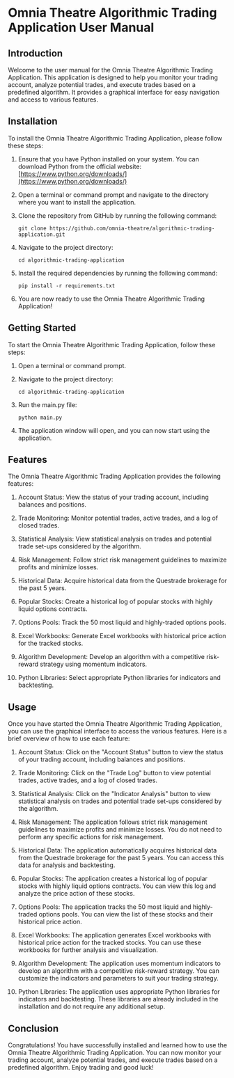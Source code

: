 # Omnia Theatre Algorithmic Trading Application User Manual

## Introduction

Welcome to the user manual for the Omnia Theatre Algorithmic Trading Application. This application is designed to help you monitor your trading account, analyze potential trades, and execute trades based on a predefined algorithm. It provides a graphical interface for easy navigation and access to various features.

## Installation

To install the Omnia Theatre Algorithmic Trading Application, please follow these steps:

1. Ensure that you have Python installed on your system. You can download Python from the official website: [https://www.python.org/downloads/](https://www.python.org/downloads/)

2. Open a terminal or command prompt and navigate to the directory where you want to install the application.

3. Clone the repository from GitHub by running the following command:

   ```
   git clone https://github.com/omnia-theatre/algorithmic-trading-application.git
   ```

4. Navigate to the project directory:

   ```
   cd algorithmic-trading-application
   ```

5. Install the required dependencies by running the following command:

   ```
   pip install -r requirements.txt
   ```

6. You are now ready to use the Omnia Theatre Algorithmic Trading Application!

## Getting Started

To start the Omnia Theatre Algorithmic Trading Application, follow these steps:

1. Open a terminal or command prompt.

2. Navigate to the project directory:

   ```
   cd algorithmic-trading-application
   ```

3. Run the main.py file:

   ```
   python main.py
   ```

4. The application window will open, and you can now start using the application.

## Features

The Omnia Theatre Algorithmic Trading Application provides the following features:

1. Account Status: View the status of your trading account, including balances and positions.

2. Trade Monitoring: Monitor potential trades, active trades, and a log of closed trades.

3. Statistical Analysis: View statistical analysis on trades and potential trade set-ups considered by the algorithm.

4. Risk Management: Follow strict risk management guidelines to maximize profits and minimize losses.

5. Historical Data: Acquire historical data from the Questrade brokerage for the past 5 years.

6. Popular Stocks: Create a historical log of popular stocks with highly liquid options contracts.

7. Options Pools: Track the 50 most liquid and highly-traded options pools.

8. Excel Workbooks: Generate Excel workbooks with historical price action for the tracked stocks.

9. Algorithm Development: Develop an algorithm with a competitive risk-reward strategy using momentum indicators.

10. Python Libraries: Select appropriate Python libraries for indicators and backtesting.

## Usage

Once you have started the Omnia Theatre Algorithmic Trading Application, you can use the graphical interface to access the various features. Here is a brief overview of how to use each feature:

1. Account Status: Click on the "Account Status" button to view the status of your trading account, including balances and positions.

2. Trade Monitoring: Click on the "Trade Log" button to view potential trades, active trades, and a log of closed trades.

3. Statistical Analysis: Click on the "Indicator Analysis" button to view statistical analysis on trades and potential trade set-ups considered by the algorithm.

4. Risk Management: The application follows strict risk management guidelines to maximize profits and minimize losses. You do not need to perform any specific actions for risk management.

5. Historical Data: The application automatically acquires historical data from the Questrade brokerage for the past 5 years. You can access this data for analysis and backtesting.

6. Popular Stocks: The application creates a historical log of popular stocks with highly liquid options contracts. You can view this log and analyze the price action of these stocks.

7. Options Pools: The application tracks the 50 most liquid and highly-traded options pools. You can view the list of these stocks and their historical price action.

8. Excel Workbooks: The application generates Excel workbooks with historical price action for the tracked stocks. You can use these workbooks for further analysis and visualization.

9. Algorithm Development: The application uses momentum indicators to develop an algorithm with a competitive risk-reward strategy. You can customize the indicators and parameters to suit your trading strategy.

10. Python Libraries: The application uses appropriate Python libraries for indicators and backtesting. These libraries are already included in the installation and do not require any additional setup.

## Conclusion

Congratulations! You have successfully installed and learned how to use the Omnia Theatre Algorithmic Trading Application. You can now monitor your trading account, analyze potential trades, and execute trades based on a predefined algorithm. Enjoy trading and good luck!